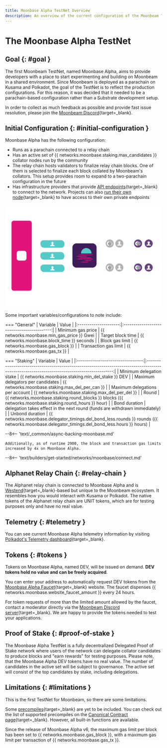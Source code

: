 ```yaml
---
title: Moonbase Alpha TestNet Overview
description: An overview of the current configuration of the Moonbeam TestNet, Moonbase Alpha, and information on how to start building on it using Solidity.
---
```


# The Moonbase Alpha TestNet

## Goal {: #goal }

The first Moonbeam TestNet, named Moonbase Alpha, aims to provide developers with a place to start experimenting and building on Moonbeam in a shared environment. Since Moonbeam is deployed as a parachain on Kusama and Polkadot, the goal of the TestNet is to reflect the production configurations. For this reason, it was decided that it needed to be a parachain-based configuration rather than a Substrate development setup.

In order to collect as much feedback as possible and provide fast issue resolution, please join the [Moonbeam Discord](https://discord.gg/PfpUATX){target=\_blank}.

## Initial Configuration {: #initial-configuration }

Moonbase Alpha has the following configuration:

 - Runs as a parachain connected to a relay chain
 - Has an active set of {{ networks.moonbase.staking.max_candidates }} collator nodes run by the community
 - The relay chain hosts validators to finalize relay chain blocks. One of them is selected to finalize each block collated by Moonbeam's collators. This setup provides room to expand to a two-parachain configuration in the future
 - Has infrastructure providers that provide [API endpoints](/builders/get-started/endpoints){target=\_blank} to connect to the network. Projects can also [run their own node](/node-operators/networks/run-a-node){target=\_blank} to have access to their own private endpoints

![TestNet Diagram](/images/learn/platform/networks/moonbase-diagram.webp)

Some important variables/configurations to note include:

=== "General"
    |       Variable        |                   Value                    |
    |:---------------------:|:------------------------------------------:|
    |   Minimum gas price   | {{ networks.moonbase.min_gas_price }} Gwei |
    |   Target block time   | {{ networks.moonbase.block_time }} seconds |
    |    Block gas limit    |     {{ networks.moonbase.gas_block }}      |
    | Transaction gas limit |       {{ networks.moonbase.gas_tx }}       |

=== "Staking"
    |             Variable              |                                                                    Value                                                                    |
    |:---------------------------------:|:-------------------------------------------------------------------------------------------------------------------------------------------:|
    |     Minimum delegation stake      |                                              {{ networks.moonbase.staking.min_del_stake }} DEV                                              |
    | Maximum delegators per candidates |                                               {{ networks.moonbase.staking.max_del_per_can }}                                               |
    |  Maximum delegations per account  |                                               {{ networks.moonbase.staking.max_del_per_del }}                                               |
    |               Round               |                   {{ networks.moonbase.staking.round_blocks }} blocks ({{ networks.moonbase.staking.round_hours }} hour)                    |
    |           Bond duration           |                                 delegation takes effect in the next round (funds are withdrawn immediately)                                 |
    |          Unbond duration          | {{ networks.moonbase.delegator_timings.del_bond_less.rounds }} rounds ({{ networks.moonbase.delegator_timings.del_bond_less.hours }} hours) |

--8<-- 'text/_common/async-backing-moonbase.md'
    
    Additionally, as of runtime 2900, the block and transaction gas limits increased by 4x on Moonbase Alpha.

--8<-- 'text/builders/get-started/networks/moonbase/connect.md'

## Alphanet Relay Chain {: #relay-chain }

The Alphanet relay chain is connected to Moonbase Alpha and is [Westend](https://polkadot.network/blog/westend-introducing-a-new-testnet-for-polkadot-and-kusama){target=\_blank}-based but unique to the Moonbeam ecosystem. It resembles how you would interact with Kusama or Polkadot. The native tokens of the Alphanet relay chain are UNIT tokens, which are for testing purposes only and have no real value.

## Telemetry {: #telemetry }

You can see current Moonbase Alpha telemetry information by visiting [Polkadot's Telemetry dashboard](https://telemetry.polkadot.io/#list/0x91bc6e169807aaa54802737e1c504b2577d4fafedd5a02c10293b1cd60e39527){target=\_blank}.

## Tokens {: #tokens }

Tokens on Moonbase Alpha, named DEV, will be issued on demand. **DEV tokens hold no value and can be freely acquired**.

You can enter your address to automatically request DEV tokens from the [Moonbase Alpha Faucet](https://faucet.moonbeam.network){target=\_blank} website. The faucet dispenses {{ networks.moonbase.website_faucet_amount }} every 24 hours.

For token requests of more than the limited amount allowed by the faucet, contact a moderator directly via the [Moonbeam Discord server](https://discord.gg/PfpUATX){target=\_blank}. We are happy to provide the tokens needed to test your applications.

## Proof of Stake {: #proof-of-stake }

The Moonbase Alpha TestNet is a fully decentralized Delegated Proof of Stake network where users of the network can delegate collator candidates to produce blocks and "earn rewards" for testing purposes. Please note, that the Moonbase Alpha DEV tokens have no real value. The number of candidates in the active set will be subject to governance. The active set will consist of the top candidates by stake, including delegations.

## Limitations {: #limitations }

This is the first TestNet for Moonbeam, so there are some limitations.

Some [precompiles](https://docs.klaytn.com/smart-contract/precompiled-contracts){target=\_blank} are yet to be included. You can check out the list of supported precompiles on the [Canonical Contract page](/builders/pallets-precompiles/precompiles){target=\_blank}. However, all built-in functions are available.

Since the release of Moonbase Alpha v6, the maximum gas limit per block has been set to {{ networks.moonbase.gas_block }}, with a maximum gas limit per transaction of {{ networks.moonbase.gas_tx }}.